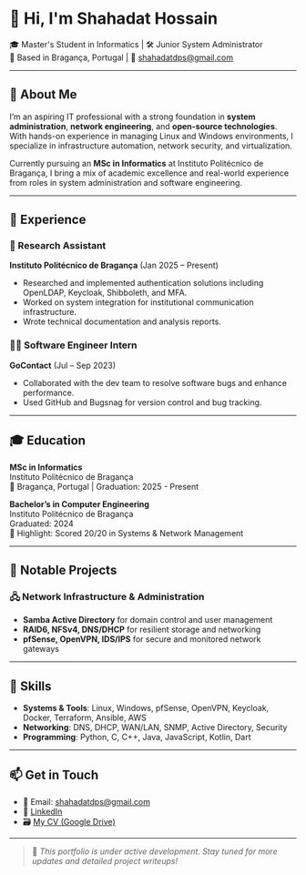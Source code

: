 # 👋 Hi, I'm Shahadat Hossain

🎓 Master's Student in Informatics | 🛠️ Junior System Administrator  
📍 Based in Bragança, Portugal | 📧 shahadatdps@gmail.com

---

## 🚀 About Me

I’m an aspiring IT professional with a strong foundation in **system administration**, **network engineering**, and **open-source technologies**. With hands-on experience in managing Linux and Windows environments, I specialize in infrastructure automation, network security, and virtualization.

Currently pursuing an **MSc in Informatics** at Instituto Politécnico de Bragança, I bring a mix of academic excellence and real-world experience from roles in system administration and software engineering.

---

## 💼 Experience

### 🧪 Research Assistant  
**Instituto Politécnico de Bragança** (Jan 2025 – Present)  
- Researched and implemented authentication solutions including OpenLDAP, Keycloak, Shibboleth, and MFA.
- Worked on system integration for institutional communication infrastructure.
- Wrote technical documentation and analysis reports.

### 👨‍💻 Software Engineer Intern  
**GoContact** (Jul – Sep 2023)  
- Collaborated with the dev team to resolve software bugs and enhance performance.
- Used GitHub and Bugsnag for version control and bug tracking.

---

## 🎓 Education

**MSc in Informatics**  
Instituto Politécnico de Bragança  
📌 Bragança, Portugal | Graduation: 2025 - Present

**Bachelor’s in Computer Engineering**  
Instituto Politécnico de Bragança  
Graduated: 2024  
🎯 Highlight: Scored 20/20 in Systems & Network Management

---

## 📂 Notable Projects

### 🖧 Network Infrastructure & Administration
- **Samba Active Directory** for domain control and user management  
- **RAID6, NFSv4, DNS/DHCP** for resilient storage and networking  
- **pfSense, OpenVPN, IDS/IPS** for secure and monitored network gateways

---

## 🧰 Skills

- **Systems & Tools**: Linux, Windows, pfSense, OpenVPN, Keycloak, Docker, Terraform, Ansible, AWS  
- **Networking**: DNS, DHCP, WAN/LAN, SNMP, Active Directory, Security  
- **Programming**: Python, C, C++, Java, JavaScript, Kotlin, Dart

---

## 📫 Get in Touch

- 📧 Email: shahadatdps@gmail.com  
- 💼 [LinkedIn](https://www.linkedin.com/in/shahadat-h-8748119b)  
- 🗃️ [My CV (Google Drive)](https://drive.google.com/file/d/1-3U21aTYeCYSE2JOkklL00TUkcYJ7I0q/view?usp=sharing)

---

> 🚧 *This portfolio is under active development. Stay tuned for more updates and detailed project writeups!*



